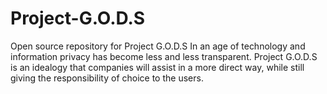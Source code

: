 # Project-G.O.D.S
Open source repository for Project G.O.D.S
In an age of technology and information privacy has become less and less transparent. Project G.O.D.S is an idealogy that companies will assist in a more direct way, while still giving the responsibility of choice to the users. 
